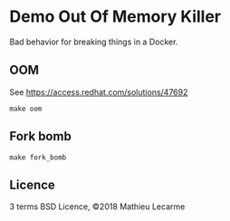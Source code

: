 Demo Out Of Memory Killer
=========================

Bad behavior for breaking things in a Docker.

OOM
---
See https://access.redhat.com/solutions/47692

    make oom

Fork bomb
---------

    make fork_bomb

Licence
-------
3 terms BSD Licence, ©2018 Mathieu Lecarme
